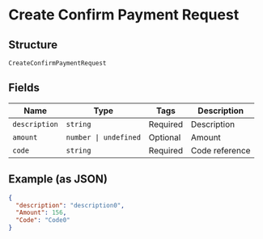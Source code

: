 
# Create Confirm Payment Request

## Structure

`CreateConfirmPaymentRequest`

## Fields

| Name | Type | Tags | Description |
|  --- | --- | --- | --- |
| `description` | `string` | Required | Description |
| `amount` | `number \| undefined` | Optional | Amount |
| `code` | `string` | Required | Code reference |

## Example (as JSON)

```json
{
  "description": "description0",
  "Amount": 156,
  "Code": "Code0"
}
```

